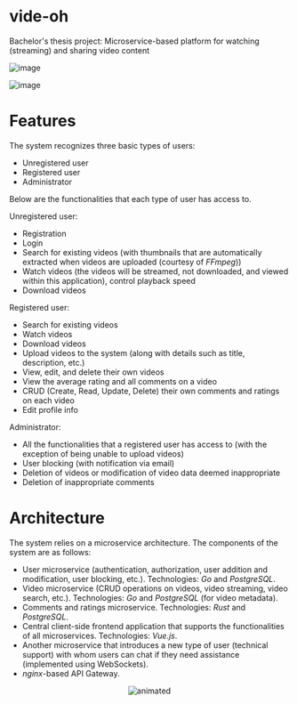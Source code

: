 # vide-oh
Bachelor's thesis project: Microservice-based platform for watching (streaming) and sharing video content

![image](https://github.com/milomilo33/vide-oh/assets/29868001/9e4af3ab-1eac-49ed-81dc-9bc6e7a4f7c0)

![image](https://github.com/milomilo33/vide-oh/assets/29868001/c7bfd52a-779e-4963-be78-278b2cfbde25)


# Features
The system recognizes three basic types of users:
- Unregistered user
- Registered user
- Administrator

Below are the functionalities that each type of user has access to.

Unregistered user:
- Registration
- Login
- Search for existing videos (with thumbnails that are automatically extracted when videos are uploaded (courtesy of _FFmpeg_))
- Watch videos (the videos will be streamed, not downloaded, and viewed within this application), control playback speed
- Download videos

Registered user:

- Search for existing videos
- Watch videos
- Download videos
- Upload videos to the system (along with details such as title, description, etc.)
- View, edit, and delete their own videos
- View the average rating and all comments on a video
- CRUD (Create, Read, Update, Delete) their own comments and ratings on each video
- Edit profile info

Administrator:

- All the functionalities that a registered user has access to (with the exception of being unable to upload videos)
- User blocking (with notification via email)
- Deletion of videos or modification of video data deemed inappropriate
- Deletion of inappropriate comments

# Architecture
The system relies on a microservice architecture.
The components of the system are as follows:

- User microservice (authentication, authorization, user addition and modification, user blocking, etc.). Technologies: _Go_ and _PostgreSQL_.
- Video microservice (CRUD operations on videos, video streaming, video search, etc.). Technologies: _Go_ and _PostgreSQL_ (for video metadata).
- Comments and ratings microservice. Technologies: _Rust_ and _PostgreSQL_.
- Central client-side frontend application that supports the functionalities of all microservices. Technologies: _Vue.js_.
- Another microservice that introduces a new type of user (technical support) with whom users can chat if they need assistance (implemented using WebSockets).
- _nginx_-based API Gateway.

<p align="center">
  <img src="https://github.com/milomilo33/vide-oh/assets/29868001/780d324c-9054-4299-95f6-e2ee83a62b79" alt="animated" />
</p>

